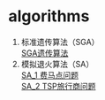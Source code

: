 # algorithms

1. 标准遗传算法（SGA）  
[SGA遗传算法](./SGA.py)
2. 模拟退火算法（SA）  
[SA_1 费马点问题](./SA/SA_1.java)  
[SA_2 TSP旅行商问题](./SA/SA_2.java)
